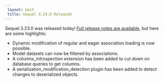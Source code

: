 ```yaml
---
 layout: post
 title: Sequel 3.23.0 Released
---
```


Sequel 3.23.0 was released today!  <a href="/rdoc/files/doc/release_notes/3_23_0_txt.html">Full release notes are available</a>, but here are some highlights:

* Dynamic modification of regular and eager association loading is now possible.
* Model datasets can now be filtered by associations.
* A columns_introspection extension has been added to cut down on database queries to get columns.
* A serialization_modification_detection plugin has been added to detect changes to deserialized objects.
